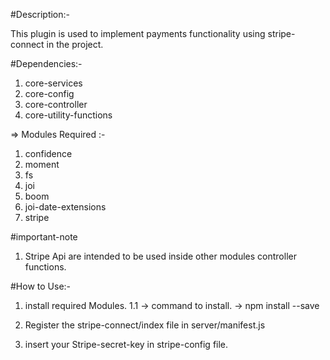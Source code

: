 #Description:-

This plugin is used to implement payments functionality using stripe-connect in the project.

#Dependencies:-
   1. core-services
   2. core-config
   3. core-controller
   4. core-utility-functions

=> Modules Required :-
   1. confidence
   2. moment
   3. fs
   4. joi
   5. boom
   6. joi-date-extensions
   7. stripe

#important-note
  1. Stripe Api are intended to be used inside other modules controller functions.

#How to Use:-

1. install required Modules.
    1.1 -> command to install.
        -> npm install <module-name> --save

2. Register the stripe-connect/index file in server/manifest.js
3. insert your Stripe-secret-key in stripe-config file.
